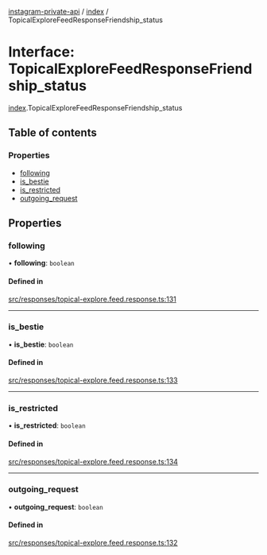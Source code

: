 [instagram-private-api](../../README.md) / [index](../../modules/index.md) / TopicalExploreFeedResponseFriendship_status

# Interface: TopicalExploreFeedResponseFriendship\_status

[index](../../modules/index.md).TopicalExploreFeedResponseFriendship_status

## Table of contents

### Properties

- [following](TopicalExploreFeedResponseFriendship_status.md#following)
- [is\_bestie](TopicalExploreFeedResponseFriendship_status.md#is_bestie)
- [is\_restricted](TopicalExploreFeedResponseFriendship_status.md#is_restricted)
- [outgoing\_request](TopicalExploreFeedResponseFriendship_status.md#outgoing_request)

## Properties

### following

• **following**: `boolean`

#### Defined in

[src/responses/topical-explore.feed.response.ts:131](https://github.com/Nerixyz/instagram-private-api/blob/0e0721c/src/responses/topical-explore.feed.response.ts#L131)

___

### is\_bestie

• **is\_bestie**: `boolean`

#### Defined in

[src/responses/topical-explore.feed.response.ts:133](https://github.com/Nerixyz/instagram-private-api/blob/0e0721c/src/responses/topical-explore.feed.response.ts#L133)

___

### is\_restricted

• **is\_restricted**: `boolean`

#### Defined in

[src/responses/topical-explore.feed.response.ts:134](https://github.com/Nerixyz/instagram-private-api/blob/0e0721c/src/responses/topical-explore.feed.response.ts#L134)

___

### outgoing\_request

• **outgoing\_request**: `boolean`

#### Defined in

[src/responses/topical-explore.feed.response.ts:132](https://github.com/Nerixyz/instagram-private-api/blob/0e0721c/src/responses/topical-explore.feed.response.ts#L132)
